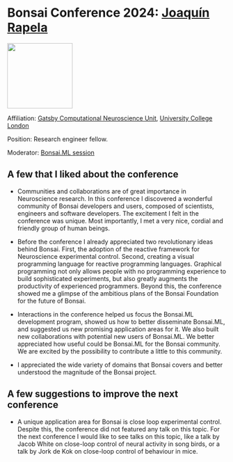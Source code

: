 # Bonsai Conference 2024: <a href="https://www.gatsby.ucl.ac.uk/~rapela/">Joaquín Rapela</a>

<a href="https://www.gatsby.ucl.ac.uk/~rapela/"><img src="https://www.ucl.ac.uk/gatsby/sites/gatsby/files/styles/small_image/public/joaquin_round.png" heigth="150" width="150" /></a>

Affiliation: [Gatsby Computational Neuroscience Unit](https://www.ucl.ac.uk/gatsby/), [University College London](https://www.ucl.ac.uk/)

Position: Research engineer fellow.

Moderator: [Bonsai.ML session](../../sessions/machineLearning)

## A few that I liked about the conference

- Communities and collaborations are of great importance in Neuroscience research. In this conference I discovered a wonderful community of Bonsai developers and users, composed of scientists, engineers and software developers. The excitement I felt in the conference was unique. Most importantly, I met a very nice, cordial and friendly group of human beings.

- Before the conference I already appreciated two revolutionary ideas behind Bonsai. First, the adoption of the reactive framework for Neuroscience experimental control. Second, creating a visual programming language for reactive programming languages. Graphical programming not only allows people with no programming experience to build sophisticated experiments, but also greatly augments the productivity of experienced programmers. Beyond this, the conference showed me a glimpse of the ambitious plans of the Bonsai Foundation for the future of Bonsai.

- Interactions in the conference helped us focus the Bonsai.ML development program, showed us how to better disseminate Bonsai.ML, and suggested us new promising application areas for it. We also built new collaborations with potential new users of Bonsai.ML. We better appreciated how useful could be Bonsai.ML for the Bonsai community. We are excited by the possibility to contribute a little to this community.

- I appreciated the wide variety of domains that Bonsai covers and better understood the magnitude of the Bonsai project.

## A few suggestions to improve the next conference

- A unique application area for Bonsai is close loop experimental control. Despite this, the conference did not featured any talk on this topic. For the next conference I would like to see talks on this topic, like a talk by Jacob White on close-loop control of neural activity in song birds, or a talk by Jork de Kok on close-loop control of behaviour in mice.
